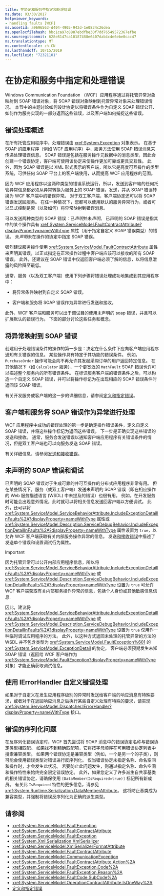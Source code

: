 ```yaml
---
title: 在协定和服务中指定和处理错误
ms.date: 03/30/2017
helpviewer_keywords:
- handling faults [WCF]
ms.assetid: a9696563-d404-4905-942d-1e0834c26dea
ms.openlocfilehash: bbc1ca97c8887ebdfbe30f7dd76549572367efbe
ms.sourcegitcommit: 628e8147ca10187488e6407dab4c4e6ebe0cac47
ms.translationtype: MT
ms.contentlocale: zh-CN
ms.lasthandoff: 10/15/2019
ms.locfileid: "72321101"
---
```

# <a name="specifying-and-handling-faults-in-contracts-and-services"></a>在协定和服务中指定和处理错误

Windows Communication Foundation （WCF）应用程序通过将托管异常对象映射到 SOAP 错误对象，将 SOAP 错误对象映射到托管异常对象来处理错误情况。 本节中的主题讨论如何设计协定以将错误条件作为自定义 SOAP 错误公开、如何作为服务实现的一部分返回这些错误，以及客户端如何捕捉这些错误。

## <a name="error-handling-overview"></a>错误处理概述

在所有托管应用程序中，处理错误由 <xref:System.Exception> 对象表示。 在基于 SOAP 的应用程序（例如 WCF 应用程序）中，服务方法使用 SOAP 错误消息来传递处理错误信息。 SOAP 错误是包括在服务操作元数据中的消息类型，因此会创建一个错误协定，客户端可使用该协定来使操作更加可靠或更具交互性。 此外，因为 SOAP 错误是以 XML 形式表示的客户端，所以它是高度可互操作的类型系统，可供任何 SOAP 平台上的客户端使用，从而提高 WCF 应用程序的范围。

因为 WCF 应用程序以这两种类型的错误系统运行，所以，发送到客户端的任何托管异常信息都必须从异常转换为服务上的 SOAP 错误，发送，并从 SOAP 错误转换为 WCF 客户端中的错误异常。 对于双工客户端，客户端协定还可以将 SOAP 错误发送回服务。 在任一种情况下，您都可以使用默认的服务异常行为，或者可以显式控制是否（以及如何）将异常映射到错误消息。

可以发送两种类型的 SOAP 错误：已*声明*并未*声明*。 已声明的 SOAP 错误是指其中的某个操作具有 <xref:System.ServiceModel.FaultContractAttribute?displayProperty=nameWithType> 属性（用于指定自定义 SOAP 错误类型）的错误。 未*声明*未在操作的协定中指定 SOAP 错误。

强烈建议服务操作使用 <xref:System.ServiceModel.FaultContractAttribute> 属性来声明其错误，以正式指定在正常操作过程中客户端应该可以接收的所有 SOAP 错误。 此外，还建议在 SOAP 错误中仅返回客户端必须了解的信息，以将信息泄露的风险降至最低。

通常，服务（以及双工客户端）使用下列步骤将错误处理成功地集成到其应用程序中：

- 将异常条件映射到自定义 SOAP 错误。

- 客户端和服务将 SOAP 错误作为异常进行发送和接收。

此外，WCF 客户端和服务可以出于调试目的使用未声明的 soap 错误，并且可以扩展默认的错误行为。 下面的部分讨论这些任务和概念。

## <a name="map-exceptions-to-soap-faults"></a>将异常映射到 SOAP 错误

创建用于处理错误条件的操作的第一步是：决定在什么条件下应向客户端应用程序通知有关错误的信息。 某些操作具有特定于其功能的错误条件。 例如，`PurchaseOrder` 操作可能会向不再允许其发起采购订单的用户返回特定信息。 在其他情况下（如 `Calculator` 服务），一个更宽泛的 `MathFault` SOAP 错误也许可以描述整个服务内的所有错误条件。 在标识服务客户端的错误条件之后，可以构造一个自定义 SOAP 错误，并可以将操作标记为在出现相应的 SOAP 错误条件时返回该 SOAP 错误。

有关开发服务或客户端的这一步的详细信息，请参阅[定义和指定错误](defining-and-specifying-faults.md)。

## <a name="clients-and-services-handle-soap-faults-as-exceptions"></a>客户端和服务将 SOAP 错误作为异常进行处理

WCF 应用程序中成功的错误处理的第一步是确定操作错误条件，定义自定义 SOAP 错误，并将这些操作标记为返回这些错误。 下一步是正确实现这些错误的发送和接收。 通常，服务会发送错误以通知客户端应用程序有关错误条件的情况，但是双工客户端也可以向服务发送 SOAP 错误。

有关详细信息，请参阅[发送和接收错误](sending-and-receiving-faults.md)。

## <a name="undeclared-soap-faults-and-debugging"></a>未声明的 SOAP 错误和调试

已声明的 SOAP 错误对于生成可靠的并可互操作的分布式应用程序非常有用。 但在某些情况下，服务（或双工客户端）发送未声明的 SOAP 错误（即在相应操作的 Web 服务描述语言 (WSDL) 中未提及的错误）也很有用。 例如，在开发服务时可能会出现意外情况，此时就可以将相关信息发送回客户端以方便调试。 此外，还可以将 <xref:System.ServiceModel.ServiceBehaviorAttribute.IncludeExceptionDetailInFaults%2A?displayProperty=nameWithType> 属性或 <xref:System.ServiceModel.Description.ServiceDebugBehavior.IncludeExceptionDetailInFaults%2A?displayProperty=nameWithType> 属性设置为 `true`，以允许 WCF 客户端获取有关内部服务操作异常的信息。 发送[和接收错误](sending-and-receiving-faults.md)中描述了发送单个错误和设置调试行为属性。

> [!IMPORTANT]
> 因为托管异常可以公开内部应用程序信息，所以将 <xref:System.ServiceModel.ServiceBehaviorAttribute.IncludeExceptionDetailInFaults%2A?displayProperty=nameWithType> 或 <xref:System.ServiceModel.Description.ServiceDebugBehavior.IncludeExceptionDetailInFaults%2A?displayProperty=nameWithType> 设置为 `true` 可允许 WCF 客户端获取有关内部服务操作异常的信息，包括个人身份或其他敏感信息信息.
>
> 因此，建议将 <xref:System.ServiceModel.ServiceBehaviorAttribute.IncludeExceptionDetailInFaults%2A?displayProperty=nameWithType> 或 <xref:System.ServiceModel.Description.ServiceDebugBehavior.IncludeExceptionDetailInFaults%2A?displayProperty=nameWithType> 设置为 `true` 仅用作一种临时调试应用程序的方法。 此外，以这种方式返回未处理的托管异常的方法的 WSDL 并不包含类型为 <xref:System.ServiceModel.FaultException%601> 的 <xref:System.ServiceModel.ExceptionDetail> 的协定。 客户端必须预期发生未知 SOAP 错误（返回给 WCF 客户端作为 <xref:System.ServiceModel.FaultException?displayProperty=nameWithType> 对象）才能正确获取调试信息。

## <a name="customizing-error-handling-with-ierrorhandler"></a>使用 IErrorHandler 自定义错误处理

如果对于自定义在发生应用程序级别的异常时发送给客户端的响应消息有特殊要求，或者对于在返回响应消息之后执行某些自定义处理有特殊的要求，请实现 <xref:System.ServiceModel.Dispatcher.IErrorHandler?displayProperty=nameWithType> 接口。

## <a name="fault-serialization-issues"></a>错误的序列化问题

在反序列化错误协定时，WCF 首先尝试将 SOAP 消息中的错误协定名称与错误协定类型相匹配。 如果找不到精确匹配项，它将按字母顺序在可用错误协定列表中搜索兼容类型。 如果两个错误协定是兼容类型（例如，一个是另一个的子类），则可能会使用错误类型对错误进行反序列化。 仅当错误协定未指定名称、命名空间和操作时，才会发生此状况。 若要防止此问题发生，则通过指定名称、命名空间和操作特性来始终完全限定错误协定。 此外，如果您定义了许多派生自共享基类的相关错误协定，请确保使用 `[DataMember(IsRequired=true)]` 标记所有新成员。 有关此 `IsRequired` 特性的更多信息，请参见 <xref:System.Runtime.Serialization.DataMemberAttribute>。 这将防止基类成为兼容类型，并强制将错误反序列化为正确的派生类型。

## <a name="see-also"></a>请参阅

- <xref:System.ServiceModel.FaultException>
- <xref:System.ServiceModel.FaultContractAttribute>
- <xref:System.ServiceModel.FaultException>
- <xref:System.Xml.Serialization.XmlSerializer>
- <xref:System.ServiceModel.XmlSerializerFormatAttribute>
- <xref:System.ServiceModel.FaultContractAttribute>
- <xref:System.ServiceModel.CommunicationException>
- <xref:System.ServiceModel.FaultContractAttribute.Action%2A>
- <xref:System.ServiceModel.FaultException.Code%2A>
- <xref:System.ServiceModel.FaultException.Reason%2A>
- <xref:System.ServiceModel.FaultCode.SubCode%2A>
- <xref:System.ServiceModel.OperationContractAttribute.IsOneWay%2A>
- [定义和指定错误](defining-and-specifying-faults.md)
